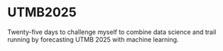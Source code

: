 # UTMB2025
Twenty-five days to challenge myself to combine data science and trail running by forecasting UTMB 2025 with machine learning.
